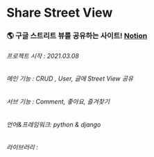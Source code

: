 # Share Street View

### 🌎 구글 스트리트 뷰를 공유하는 사이트! [Notion](https://www.notion.so/ragu/Share-Street-View-ca37b832494a4e289e038ae3624e46d0)

###### 프로젝트 시작 : 2021.03.08

###### 메인 기능 : CRUD , User, 글에 Street View 공유 

###### 서브 기능 : Comment, 좋아요, 즐겨찾기

###### 언어&프레임워크: python & django

###### 라이브러리 : 